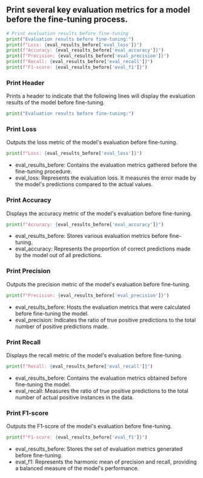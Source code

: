 ## Print several key evaluation metrics for a model before the fine-tuning process.
```python
# Print evaluation results before fine-tuning
print("Evaluation results before fine-tuning:")
print(f"Loss: {eval_results_before['eval_loss']}")
print(f"Accuracy: {eval_results_before['eval_accuracy']}")
print(f"Precision: {eval_results_before['eval_precision']}")
print(f"Recall: {eval_results_before['eval_recall']}")
print(f"F1-score: {eval_results_before['eval_f1']}")
```
### Print Header
Prints a header to indicate that the following lines will display the evaluation results of the model before fine-tuning.
```python
print("Evaluation results before fine-tuning:")
```
### Print Loss
Outputs the loss metric of the model's evaluation before fine-tuning.
```python
print(f"Loss: {eval_results_before['eval_loss']}")
```
  - eval_results_before: Contains the evaluation metrics gathered before the fine-tuning procedure.
  - eval_loss: Represents the evaluation loss. It measures the error made by the model's predictions compared to the actual values.
### Print Accuracy
Displays the accuracy metric of the model's evaluation before fine-tuning.
```python
print(f"Accuracy: {eval_results_before['eval_accuracy']}")
```
  - eval_results_before: Stores various evaluation metrics before fine-tuning.
  - eval_accuracy: Represents the proportion of correct predictions made by the model out of all predictions.
### Print Precision
Outputs the precision metric of the model's evaluation before fine-tuning.
```python
print(f"Precision: {eval_results_before['eval_precision']}")
```
  - eval_results_before: Hosts the evaluation metrics that were calculated before fine-tuning the model.
  - eval_precision: Indicates the ratio of true positive predictions to the total number of positive predictions made.
### Print Recall
Displays the recall metric of the model's evaluation before fine-tuning.
```python
print(f"Recall: {eval_results_before['eval_recall']}")
```
  - eval_results_before: Contains the evaluation metrics obtained before fine-tuning the model.
  - eval_recall: Measures the ratio of true positive predictions to the total number of actual positive instances in the data.
### Print F1-score
Outputs the F1-score of the model's evaluation before fine-tuning.
```python
print(f"F1-score: {eval_results_before['eval_f1']}")
```
  - eval_results_before: Stores the set of evaluation metrics generated before fine-tuning.
  - eval_f1: Represents the harmonic mean of precision and recall, providing a balanced measure of the model's performance.

